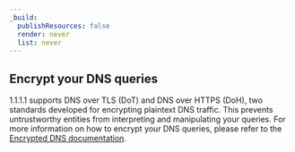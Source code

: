```yaml
---
_build:
  publishResources: false
  render: never
  list: never
---
```

## Encrypt your DNS queries

1.1.1.1 supports DNS over TLS (DoT) and DNS over HTTPS (DoH), two standards developed for encrypting plaintext DNS traffic. This prevents untrustworthy entities from interpreting and manipulating your queries. For more information on how to encrypt your DNS queries, please refer to the [Encrypted DNS documentation](/encrypted-dns).
